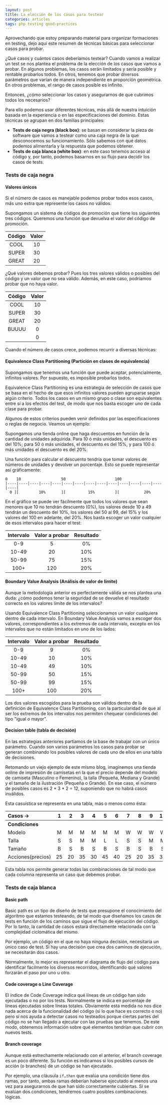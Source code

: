```yaml
---
layout: post
title: La elección de los casos para testear
categories: articles
tags: php testing good-practices
---
```

Aprovechando que estoy preparando material para organizar formaciones en testing, dejo aquí este resumen de técnicas básicas para seleccionar casos para probar.

¿Qué casos y cuántos casos deberíamos testear? Cuando vamos a realizar un test se nos plantea el problema de la elección de los casos que vamos a probar. En algunos problemas, los casos serán limitados y sería posible y rentable probarlos todos. En otros, tenemos que probar diversos parámetros que varían de manera independiente en proporción geométrica. En otros problemas, el rango de casos posible es infinito.

Entonces, ¿cómo seleccionar los casos y asegurarnos de que cubrimos todos los necesarios?

Para ello podemos usar diferentes técnicas, más allá de nuestra intuición basada en la experiencia o en las especificaciones del dominio. Estas técnicas se agrupan en dos familias principales:

* **Tests de caja negra (black box)**: se basan en considerar la pieza de software que vamos a testear como una caja negra de la que desconocemos su funcionamiento. Sólo sabemos con qué datos podemos alimentarla y la respuesta que podemos obtener.
* **Tests de caja blanca (white box)**: en este caso tenemos acceso al código y, por tanto, podemos basarnos en su flujo para decidir los casos de tests.

### Tests de caja negra

#### Valores únicos

Si el número de casos es manejable podemos probar todos esos casos, más uno extra que represente los casos no válidos.

Supongamos un sistema de códigos de promoción que tiene los siguientes tres códigos. Queremos una función que devuelva el valor del código de promoción.

| Código | Valor |
|:------:|:-----:|
| COOL   |  10   |
| SUPER  |  30   |
| GREAT  |  20   |

¿Qué valores debemos probar? Pues los tres valores válidos o posibles del código y un valor que no sea válido. Además, en este caso, podríamos probar que no haya valor.

| Código | Valor |
|:------:|:-----:|
| COOL   |  10   |
| SUPER  |  30   |
| GREAT  |  20   |
| BUUUU  |  0    |
|        |  0    |

Cuando el número de casos crece, podemos recurrir a diversas técnicas:

#### Equivalence Class Partitioning (Partición en clases de equivalencia)

Supongamos que tenemos una función que puede aceptar, potencialmente, infinitos valores. Por supuesto, es imposible probarlos todos. 

Equivalence Class Partitioning es una estrategia de selección de casos que se basa en el hecho de que esos infinitos valores pueden agruparse según algún criterio. Todos los casos en un mismo grupo o clase son equivalentes entre sí a los efectos del test, de modo que nos basta escoger uno de cada clase para probar.

Algunos de estos criterios pueden venir definidos por las especificaciones o reglas de negocio. Veamos un ejemplo:

Supongamos una tienda online que haga descuentos en función de la cantidad de unidades adquirida. Para 10 ó más unidades, el descuento es del 10%; para 50 ó más unidades, el descuento es del 15%, y para 100 ó más unidades el descuento es del 20%.

Una función para calcular el descuento tendría que tomar valores de números de unidades y devolver un porcentaje. Esto se puede representar así gráficamente:

```
0    10                  50                      100
|----|----|----|----|----|----|----|----|----|----|----|----|----|----|----|
  0 ][         10%       ][          15%         ][           20%   
```

En el gráfico se puede ver fácilmente que todos los valores que sean menores que 10 no tendrán descuento (0%), los valores desde 10 a 49 tendrán un descuento del 10%, los valores del 50 al 99, del 15% y los valores del 100 en adelante, del 20%. Nos basta escoger un valor cualquier de esos intervalos para hacer el test:

| Intervalo | Valor a probar | Resultado |
|:---------:|:--------------:|:---------:|
|    0-9    |        5       |    0%     |
|   10-49   |       20       |   10%     | 
|   50-99   |       75       |   15%     |
|   100+    |      120       |   20%     |

#### Boundary Value Analysis (Análisis de valor de límite)

Aunque la metodología anterior es perfectamente válida se nos plantea una duda: ¿cómo podemos tener la seguridad de se devuelve el resultado correcto en los valores límite de los intervalos?

Usando Equivalence Class Partitioning seleccionamos un valor cualquiera dentro de cada intervalo. En Boundary Value Analysis vamos a escoger dos valores, correspondientes a los extremos de cada intervalo, excepto en los intervalos que no están limitados en uno de los lados:

| Intervalo | Valor a probar | Resultado |
|:---------:|:--------------:|:---------:|
|    0-9    |        9       |    0%     |
|   10-49   |       10       |   10%     | 
|   10-49   |       49       |   10%     | 
|   50-99   |       50       |   15%     |
|   50-99   |       99       |   15%     |
|   100+    |      100       |   20%     |

Los dos valores escogidos para la prueba son válidos dentro de la definición de Equivalence Class Partitioning, con la particularidad de que al ser los extremos de los intervalos nos permiten chequear condiciones del tipo "igual o mayor".

#### Decision table (tabla de decisión)

En las estrategias anteriores partíamos de la base de trabajar con un único parámetro. Cuando son varios parámetros los casos para probar se generan combinando los posibles valores de cada uno de ellos en una tabla de decisiones.

Retomando un viejo ejemplo de este mismo blog, imaginemos una tienda online de impresión de camisetas en la que el precio depende del modelo de camiseta (Masculino o Femenino), la talla (Pequeña, Mediana y Grande) y el tamaño de la ilustración (Pequeña o Grande). En ese caso, el número de posibles casos es 2 * 3 * 2 = 12, suponiendo que no habrá casos inválidos.

Esta casuística se representa en una tabla, más o menos como ésta:

| Casos -> | 1 | 2 | 3 | 4 | 5 | 6 | 7 | 8 | 9 | 10 | 11 | 12 |
|:------|:-:|:-:|:-:|:-:|:-:|:-:|:-:|:-:|:-:|:--:|:--:|:--:|
| **Condiciones** |   |   |   |   |   |   |   |   |   |   |   |   |
| Modelo | M | M | M | M | M | M | W | W | W | W | W | W |
| Talla | S | S | M | M | L | L | S | S | M | M | L | L |
| Tamaño | B | S | B | S | B | S | B | S | B | S | B | S |
|Acciones(precios)| 25 | 20 | 35 | 30 | 45 | 40 | 25 | 20 | 35 | 30 | 45 | 40 |

Esta tabla nos permite generar todas las combinaciones de tal modo que cada columna representa un caso que debemos probar.

### Tests de caja blanca

#### Basic path

Basic path es un tipo de diseño de tests que presupone el conocimiento del algoritmo que estamos testeando, de tal modo que diseñamos los casos de tests en función de los caminos que sigue el flujo de ejecución del código. Por lo tanto, la cantidad de casos estará directamente relacionada con la complejidad ciclomática del mismo.

Por ejemplo, un código en el que no haya ninguna decisión, necesitaría un único caso de test. Si hay una decisión que crea dos caminos de ejecución, se necesitarán dos casos.

Normalmente, lo mejor es representar el diagrama de flujo del código para identificar fácilmente los diversos recorridos, identificando qué valores forzarán el paso por uno u otro.

#### Code coverage o Line Coverage

El índice de Code Coverage indica qué líneas de un código han sido ejecutadas o no por los tests. Normalmente se indica en porcentaje de líneas ejecutadas sobre líneas totales. Obviamente esta medida no nos dice nada acerca de la funcionalidad del código (si lo que hace es correcto o no) pero sí nos ayuda a detectar casos no testeados porque ciertas partes del código no se han llegado a ejecutar con las pruebas que tenemos. De este modo, obtenemos información sobre qué elementos tendrían que cubrir con nuevos tests.

#### Branch coverage

Aunque está estrechamente relacionado con el anterior, el branch coverage es un poco diferente. Su función es indicarnos si los posibles cursos de acción (o branches) de un código se han ejecutado.

Por ejemplo, una cláusula `if…then` que evalúa una condición tiene dos ramas, por tanto, ambas ramas deberían haberse ejecutado al menos una vez para asegurarnos de que han sido correctamente cubiertas. Si se evalúan dos condiciones, tendremos cuatro posibles combinaciones lógicas.
